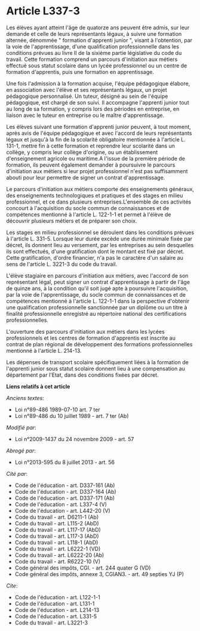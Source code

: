 # Article L337-3

Les élèves ayant atteint l'âge de quatorze ans peuvent être admis, sur leur demande et celle de leurs représentants légaux, à
suivre une formation alternée, dénommée " formation d'apprenti junior ", visant à l'obtention, par la voie de
l'apprentissage, d'une qualification professionnelle dans les conditions prévues au livre II de la sixième partie législative
du code du travail. Cette formation comprend un parcours d'initiation aux métiers effectué sous statut scolaire dans un lycée
professionnel ou un centre de formation d'apprentis, puis une formation en apprentissage. 

Une fois l'admission à la formation acquise, l'équipe pédagogique élabore, en association avec l'élève et ses représentants
légaux, un projet pédagogique personnalisé. Un tuteur, désigné au sein de l'équipe pédagogique, est chargé de son suivi. Il
accompagne l'apprenti junior tout au long de sa formation, y compris lors des périodes en entreprise, en liaison avec le
tuteur en entreprise ou le maître d'apprentissage. 

Les élèves suivant une formation d'apprenti junior peuvent, à tout moment, après avis de l'équipe pédagogique et avec
l'accord de leurs représentants légaux et jusqu'à la fin de la scolarité obligatoire mentionnée à l'article L. 131-1, mettre
fin à cette formation et reprendre leur scolarité dans un collège, y compris leur collège d'origine, ou un établissement
d'enseignement agricole ou maritime.A l'issue de la première période de formation, ils peuvent également demander à
poursuivre le parcours d'initiation aux métiers si leur projet professionnel n'est pas suffisamment abouti pour leur
permettre de signer un contrat d'apprentissage. 

Le parcours d'initiation aux métiers comporte des enseignements généraux, des enseignements technologiques et pratiques et
des stages en milieu professionnel, et ce dans plusieurs entreprises.L'ensemble de ces activités concourt à l'acquisition du
socle commun de connaissances et de compétences mentionné à l'article L. 122-1-1 et permet à l'élève de découvrir plusieurs
métiers et de préparer son choix. 

Les stages en milieu professionnel se déroulent dans les conditions prévues à l'article L. 331-5. Lorsque leur durée excède
une durée minimale fixée par décret, ils donnent lieu au versement, par les entreprises au sein desquelles ils sont
effectués, d'une gratification dont le montant est fixé par décret. Cette gratification, d'ordre financier, n'a pas le
caractère d'un salaire au sens de l'article L. 3221-3 du code du travail.

L'élève stagiaire en parcours d'initiation aux métiers, avec l'accord de son représentant légal, peut signer un contrat
d'apprentissage à partir de l'âge de quinze ans, à la condition qu'il soit jugé apte à poursuivre l'acquisition, par la voie
de l'apprentissage, du socle commun de connaissances et de compétences mentionné à l'article L. 122-1-1 dans la perspective
d'obtenir une qualification professionnelle sanctionnée par un diplôme ou un titre à finalité professionnelle enregistré au
répertoire national des certifications professionnelles.

L'ouverture des parcours d'initiation aux métiers dans les lycées professionnels et les centres de formation d'apprentis est
inscrite au contrat de plan régional de développement des formations professionnelles mentionné à l'article L. 214-13. 

Les dépenses de transport scolaire spécifiquement liées à la formation de l'apprenti junior sous statut scolaire donnent lieu
à une compensation au département par l'Etat, dans des conditions fixées par décret.

**Liens relatifs à cet article**

_Anciens textes_:

  - Loi n°89-486 1989-07-10 art. 7 ter
  - Loi n°89-486 du 10 juillet 1989 - art. 7 ter (Ab)

_Modifié par_:

  - Loi n°2009-1437 du 24 novembre 2009 - art. 57

_Abrogé par_:

  - Loi n°2013-595 du 8 juillet 2013 - art. 56

_Cité par_:

  - Code de l'éducation - art. D337-161 (Ab)
  - Code de l'éducation - art. D337-164 (Ab)
  - Code de l'éducation - art. D337-171 (Ab)
  - Code de l'éducation - art. L337-4 (V)
  - Code de l'éducation - art. L442-20 (V)
  - Code du travail - art. D6211-1 (Ab)
  - Code du travail - art. L115-2 (AbD)
  - Code du travail - art. L117-17 (AbD)
  - Code du travail - art. L117-3 (AbD)
  - Code du travail - art. L118-1 (AbD)
  - Code du travail - art. L6222-1 (VD)
  - Code du travail - art. L6222-20 (Ab)
  - Code du travail - art. R6222-10 (V)
  - Code général des impôts, CGI. - art. 244 quater G (VD)
  - Code général des impôts, annexe 3, CGIAN3. - art. 49 septies YJ (P)

_Cite_:

  - Code de l'éducation - art. L122-1-1
  - Code de l'éducation - art. L131-1
  - Code de l'éducation - art. L214-13
  - Code de l'éducation - art. L331-5
  - Code du travail - art. L3221-3
